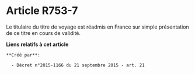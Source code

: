 # Article R753-7

Le titulaire du titre de voyage est réadmis en France sur simple présentation de ce titre en cours de validité.

**Liens relatifs à cet article**

	**Créé par**:

	  - Décret n°2015-1166 du 21 septembre 2015 - art. 21
